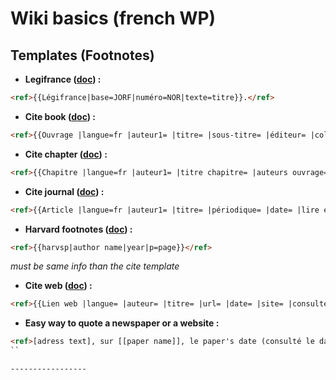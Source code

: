 # Wiki basics (french WP)

## Templates (Footnotes)

  * __Legifrance ([doc](https://fr.wikipedia.org/wiki/Mod%C3%A8le:L%C3%A9gifrance)) :__
  ```HTML
  <ref>{{Légifrance|base=JORF|numéro=NOR|texte=titre}}.</ref>
  ```

  * __Cite book ([doc](https://fr.wikipedia.org/wiki/Mod%C3%A8le:Ouvrage)) :__
  ```HTML
  <ref>{{Ouvrage |langue=fr |auteur1= |titre= |sous-titre= |éditeur= |collection= |lieu= |année= |volume= |tome= |pages totales= |passage= |isbn= |lire en ligne= }}.</ref>
  ```

  * __Cite chapter ([doc](https://fr.wikipedia.org/wiki/Mod%C3%A8le:Chapitre)) :__
 ```HTML
 <ref>{{Chapitre |langue=fr |auteur1= |titre chapitre= |auteurs ouvrage= |titre ouvrage= |lieu= |éditeur= |année= |isbn= |lire en ligne= |passage= }}.</ref>
 ```

  * __Cite journal ([doc](https://fr.wikipedia.org/wiki/Mod%C3%A8le:Article)) :__
  ```HTML
  <ref>{{Article |langue=fr |auteur1= |titre= |périodique= |date= |lire en ligne= |consulté le= }}.</ref>
  ``` 

  * __Harvard footnotes ([doc](https://fr.wikipedia.org/wiki/Mod%C3%A8le:R%C3%A9f%C3%A9rence_Harvard)) :__
  ```HTML
  <ref>{{harvsp|author name|year|p=page}}</ref>
  ```
  _must be same info than the cite template_

  * __Cite web ([doc](https://en.wikipedia.org/wiki/Template:Cite_web)) :__
  ```HTML
  <ref>{{Lien web |langue= |auteur= |titre= |url= |date= |site= |consulté le= 12 avril 2020}}.</ref>
  ```

  * __Easy way to quote a newspaper or a website :__
  ```HTML
  <ref>[adress text], sur [[paper name]], le paper's date (consulté le date).</ref>
  ``

-----------------
